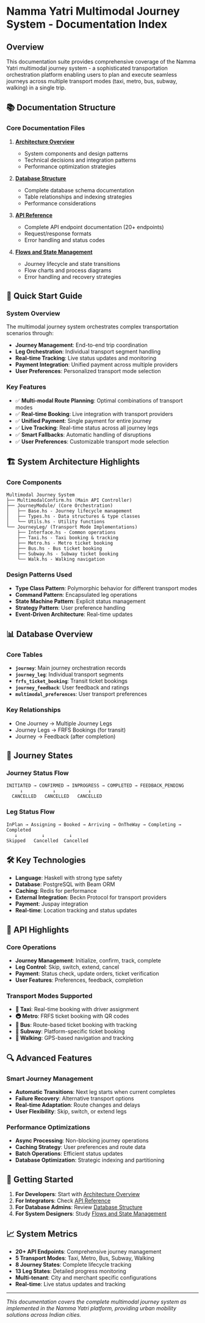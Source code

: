 # Namma Yatri Multimodal Journey System - Documentation Index

## Overview

This documentation suite provides comprehensive coverage of the Namma Yatri multimodal journey system - a sophisticated transportation orchestration platform enabling users to plan and execute seamless journeys across multiple transport modes (taxi, metro, bus, subway, walking) in a single trip.

## 📚 Documentation Structure

### Core Documentation Files

1. **[Architecture Overview](./Multimodal_Journey_Architecture_Overview.md)**
   - System components and design patterns
   - Technical decisions and integration patterns
   - Performance optimization strategies

2. **[Database Structure](./Multimodal_Journey_Database_Structure.md)**
   - Complete database schema documentation
   - Table relationships and indexing strategies
   - Performance considerations

3. **[API Reference](./Multimodal_Journey_API_Reference.md)**
   - Complete API endpoint documentation (20+ endpoints)
   - Request/response formats
   - Error handling and status codes

4. **[Flows and State Management](./Multimodal_Journey_Flows_and_States.md)**
   - Journey lifecycle and state transitions
   - Flow charts and process diagrams
   - Error handling and recovery strategies

## 🚀 Quick Start Guide

### System Overview
The multimodal journey system orchestrates complex transportation scenarios through:

- **Journey Management**: End-to-end trip coordination
- **Leg Orchestration**: Individual transport segment handling
- **Real-time Tracking**: Live status updates and monitoring
- **Payment Integration**: Unified payment across multiple providers
- **User Preferences**: Personalized transport mode selection

### Key Features
- ✅ **Multi-modal Route Planning**: Optimal combinations of transport modes
- ✅ **Real-time Booking**: Live integration with transport providers
- ✅ **Unified Payment**: Single payment for entire journey
- ✅ **Live Tracking**: Real-time status across all journey legs
- ✅ **Smart Fallbacks**: Automatic handling of disruptions
- ✅ **User Preferences**: Customizable transport mode selection

## 🏗️ System Architecture Highlights

### Core Components
```
Multimodal Journey System
├── MultimodalConfirm.hs (Main API Controller)
├── JourneyModule/ (Core Orchestration)
│   ├── Base.hs - Journey lifecycle management
│   ├── Types.hs - Data structures & type classes
│   └── Utils.hs - Utility functions
└── JourneyLeg/ (Transport Mode Implementations)
    ├── Interface.hs - Common operations
    ├── Taxi.hs - Taxi booking & tracking
    ├── Metro.hs - Metro ticket booking
    ├── Bus.hs - Bus ticket booking
    ├── Subway.hs - Subway ticket booking
    └── Walk.hs - Walking navigation
```

### Design Patterns Used
- **Type Class Pattern**: Polymorphic behavior for different transport modes
- **Command Pattern**: Encapsulated leg operations
- **State Machine Pattern**: Explicit status management
- **Strategy Pattern**: User preference handling
- **Event-Driven Architecture**: Real-time updates

## 📊 Database Overview

### Core Tables
- **`journey`**: Main journey orchestration records
- **`journey_leg`**: Individual transport segments
- **`frfs_ticket_booking`**: Transit ticket bookings
- **`journey_feedback`**: User feedback and ratings
- **`multimodal_preferences`**: User transport preferences

### Key Relationships
- One Journey → Multiple Journey Legs
- Journey Legs → FRFS Bookings (for transit)
- Journey → Feedback (after completion)

## 🔄 Journey States

### Journey Status Flow
```
INITIATED → CONFIRMED → INPROGRESS → COMPLETED → FEEDBACK_PENDING
     ↓           ↓            ↓
  CANCELLED   CANCELLED   CANCELLED
```

### Leg Status Flow
```
InPlan → Assigning → Booked → Arriving → OnTheWay → Completing → Completed
   ↓         ↓         ↓
Skipped   Cancelled  Cancelled
```

## 🛠️ Key Technologies

- **Language**: Haskell with strong type safety
- **Database**: PostgreSQL with Beam ORM
- **Caching**: Redis for performance
- **External Integration**: Beckn Protocol for transport providers
- **Payment**: Juspay integration
- **Real-time**: Location tracking and status updates

## 📱 API Highlights

### Core Operations
- **Journey Management**: Initialize, confirm, track, complete
- **Leg Control**: Skip, switch, extend, cancel
- **Payment**: Status check, update orders, ticket verification
- **User Features**: Preferences, feedback, completion

### Transport Modes Supported
- **🚗 Taxi**: Real-time booking with driver assignment
- **🚇 Metro**: FRFS ticket booking with QR codes
- **🚌 Bus**: Route-based ticket booking with tracking
- **🚊 Subway**: Platform-specific ticket booking
- **🚶 Walking**: GPS-based navigation and tracking

## 🔍 Advanced Features

### Smart Journey Management
- **Automatic Transitions**: Next leg starts when current completes
- **Failure Recovery**: Alternative transport options
- **Real-time Adaptation**: Route changes and delays
- **User Flexibility**: Skip, switch, or extend legs

### Performance Optimizations
- **Async Processing**: Non-blocking journey operations
- **Caching Strategy**: User preferences and route data
- **Batch Operations**: Efficient status updates
- **Database Optimization**: Strategic indexing and partitioning

## 🎯 Getting Started

1. **For Developers**: Start with [Architecture Overview](./Multimodal_Journey_Architecture_Overview.md)
2. **For Integrators**: Check [API Reference](./Multimodal_Journey_API_Reference.md)
3. **For Database Admins**: Review [Database Structure](./Multimodal_Journey_Database_Structure.md)
4. **For System Designers**: Study [Flows and State Management](./Multimodal_Journey_Flows_and_States.md)

## 📈 System Metrics

- **20+ API Endpoints**: Comprehensive journey management
- **5 Transport Modes**: Taxi, Metro, Bus, Subway, Walking
- **8 Journey States**: Complete lifecycle tracking
- **13 Leg States**: Detailed progress monitoring
- **Multi-tenant**: City and merchant specific configurations
- **Real-time**: Live status updates and tracking

---

*This documentation covers the complete multimodal journey system as implemented in the Namma Yatri platform, providing urban mobility solutions across Indian cities.*